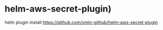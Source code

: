 # helm-aws-secret-plugin)
helm plugin install https://github.com/xmin-github/helm-aws-secret-plugin
